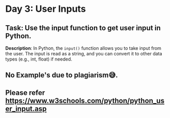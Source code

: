 # Day 3: User Inputs

## **Task**: Use the input function to get user input in Python.

**Description**:
In Python, the `input()` function allows you to take input from the user. The input is read as a string, and you can convert it to other data types (e.g., int, float) if needed.

## No Example's due to plagiarism😅.
## Please refer https://www.w3schools.com/python/python_user_input.asp
